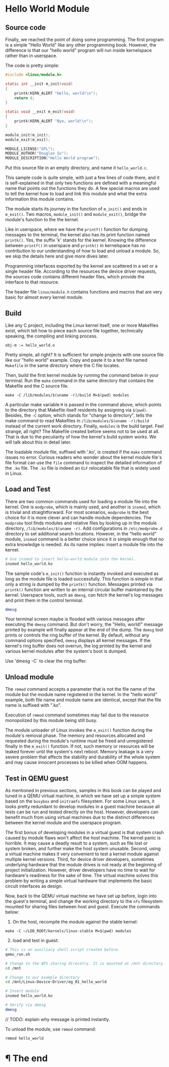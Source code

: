 # Hello World Module

## Source code

Finally, we reached the point of doing some programming. The first program is 
a simple "Hello World" like any other programming book. However, the difference
is that our "hello world" program will run inside kernelspace rather than in
userspace.

The code is pretty simple:

```C
#include <linux/module.h>

static int __init m_init(void)
{
	printk(KERN_ALERT "Hello, world!\n");
	return 0;
}

static void __exit m_exit(void)
{
	printk(KERN_ALERT "Bye, world!\n");
}

module_init(m_init);
module_exit(m_exit);

MODULE_LICENSE("GPL");
MODULE_AUTHOR("Douglas Su");
MODULE_DESCRIPTION("Hello World program");
```

Put this source file in an empty directory, and name it `hello_world.c`.

This sample code is quite simple, with just a few lines of code there, and it
is self-explained in that only two functions are defined with a meaningful name
that points out the functions they do. A few special macros are used to tell
the kernel how to load and link this module and what the extra information this
module contains.

The module starts its journey in the function of `m_init()` and ends in
`m_exit()`. Two macros, `module_init()` and `module_exit()`, bridge the module's
function to the the kernel.

Like in userspace, where we have the `printf()` function for dumping messages
to the terminal, the kernel also has its print function named `printk()`. Yes,
the suffix 'k' stands for the kernel. Knowing the difference between `printf()`
in userspace and `printk()` in kernelspace has no contribution to our
understanding of how to load and unload a module. So, we skip the details here
and give more dives later.

Programming interfaces exported by the kernel are scattered in a set or a
single header file. According to the resources the device driver requests, the
sources code contains different header files, which provide the interface to
that resource.

The header file `linux/module.h` contains functions and macros that are very
basic for almost every kernel module.

## Build

Like any C project, including the Linux kernel itself, one or more Makefiles
exist, which tell how to piece each source file together, technically speaking,
the compiling and linking process.

```
obj-m := hello_world.o
```

Pretty simple, all right? It is sufficient for simple projects with one source
file like our "hello world" example. Copy and paste it to a text file named
`Makefile` in the same directory where the C file locates.

Then, build the first kernel module by running the command below in your
terminal. Run the `make` command in the same directory that contains the
Makefile and the C source file. 

```
make -C /lib/modules/$(uname -r)/build M=$(pwd) modules
```

A particular make variable `M` is passed in the command above, which points to
the directory that Makefile itself residents by assigning via `$(pwd)`. Besides,
the `-C` option, which stands for "change to directory", tells the make command
to read Makefiles in `/lib/modules/$(uname -r)/build` instead of the current
work directory. Finally, `modules` is the build target. Feel strange, all
right? The Makefile created before seems not to be used at all. That is due to
the peculiarity of how the kernel's build system works. We will talk about this
in detail later.

The loadable module file, suffixed with '.ko', is created if the `make` command
issues no error. Curious readers who wonder about the kernel module file's file
format can use the `file` command to inspect the detailed information of the
`.ko` file. The `.ko` file is indeed an `ELF` relocatable file that is widely
used in Linux.

## Load and Test

There are two common commands used for loading a module file into the kernel.
One is `modprobe`, which is mainly used, and another is `insmod`, which is
trivial and straightforward. For most scenarios, `modprobe` is the best choice
for it is more clever and can handle module dependencies. The `modprobe` tool
finds modules and relative files by looking up in the module directory,
`/lib/modules/$(uname -r)`. Add configurations in `/etc/modprobe.d` directory
to set additional search locations. However, in the "hello world" module,
`insmod` command is a better choice since it is simple enough that no extra
knowledge is needed. As its name implies: insert a module file into the kernel.

```bash
# Use insmod to insert hello-world module into the kernel.
insmod hello_world.ko
```

The sample code's `m_init()` function is instantly invoked and executed as long
as the module file is loaded successfully. This function is simple in that only
a string is dumped by the `printk()` function. Messages printed via `printk()`
function are written to an internal circular buffer maintained by the kernel.
Userspace tools, such as `dmesg`, can fetch the kernel's log messages and print
them in the control terminal.

```bash
dmesg
```

Your terminal screen maybe is flooded with various messages after executing the
`dmesg` command. But don't worry, the "Hello, world!" message printed by example
will finally appear at the end of the dump. The `demsg` tool prints or controls
the ring buffer of the kernel. By default, without any command options
specified, `demsg` displays all kernel messages. If the kernel's ring buffer
does not overrun, the log printed by the kernel and various kernel modules after
the system's boot is dumped.

Use 'dmesg -C` to clear the ring buffer.

## Unload module

The `rmmod` command accepts a parameter that is not the file name of the module
but the module name registered in the kernel. In the "hello world" example,
both file name and module name are identical, except that the file name is
suffixed with ".ko". 

Execution of `rmmod` command sometimes may fail due to the resource monopolized
by this module being still busy.

The module unloader of Linux invokes the `m_exit()` function during the module's
removal phase. The memory and resources allocated and requested during the
module's runtime must be freed and unregistered finally in the `m_exit()`
function. If not, such memory or resources will be leaked forever until the
system's next reboot. Memory leakage is a very severe problem that affects the
stability and durability of the whole system and may cause innocent processes to
be killed when OOM happens.

## Test in QEMU guest

As mentioned in previous sections, samples in this book can be played and tuned
in a QEMU virtual machine, in which we have set up a simple system based on the
`busybox` and `initramfs` filesystem. For some Linux users, it looks pretty
redundant to develop modules in a guest machine because all tests can be run and
tested directly on the host. However, developers can benefit much from using
virtual machines due to the distinct differences between the kernel module and
the userspace program.

The first bonus of developing modules in a virtual guest is that system crash
caused by module flaws won't affect the host machine. The kernel panic is
horrible. It may cause a deadly result to a system, such as file lost or system
broken, and further make the host system unusable. Second, using a virtual
machine makes it very convenient to test a kernel module against multiple kernel
versions. Third, for device driver developers, sometimes underlying hardware that
the module drives is not ready at the beginning of project initialization.
However, driver developers have no time to wait for hardware's readiness for the
sake of time. The virtual machine solves this problem by writing a simple
virtual hardware that implements the basic circuit interfaces as design.

Now, back to the QEMU virtual machine we have set up before, login into the
guest's terminal, and change the working directory to the `nfs` filesystem
mounted for sharing files between host and guest. Execute the commands below:

1. On the host, recompile the module against the stable kernel:

```
make -C ~/LDD_ROOT/kernels/linux-stable M=$(pwd) modules
```

2. load and test in guest:

```bash
# This is an auxiliary shell script created before.
qemu_run.sh

# Change to the NFS sharing direcotry. It is mounted at /mnt directory.
cd /mnt

# Change to our example directory
cd /mnt/Linux-Device-Driver/eg_01_hello_world

# Insert module
insmod hello_world.ko

# Verify via dmesg
dmesg
```

// TODO: explain why message is printed instantly.

To unload the module, use `rmmod` command:

```
rmmod hello_world
```

# ¶ The end


